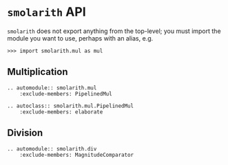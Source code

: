 # `smolarith` API

`smolarith` does not export anything from the top-level; you must import the
module you want to use, perhaps with an alias, e.g.

```{doctest}
>>> import smolarith.mul as mul
```

## Multiplication

```{eval-rst}
.. automodule:: smolarith.mul
    :exclude-members: PipelinedMul

.. autoclass:: smolarith.mul.PipelinedMul
    :exclude-members: elaborate
```

## Division

```{eval-rst}
.. automodule:: smolarith.div
    :exclude-members: MagnitudeComparator
```
